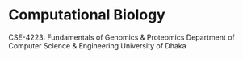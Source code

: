 # Computational Biology

CSE-4223: Fundamentals of Genomics &amp; Proteomics
Department of Computer Science & Engineering
University of Dhaka
